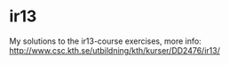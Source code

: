 ir13
====

My solutions to the ir13-course exercises, more info: http://www.csc.kth.se/utbildning/kth/kurser/DD2476/ir13/